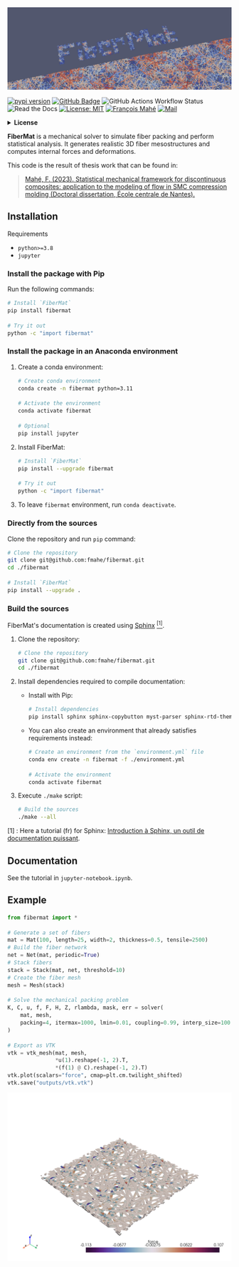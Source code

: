 <a href="https://github.com/fmahe/fibermat">
    <img alt="banner" src="https://github.com/fmahe/fibermat/raw/main/images/banner.png">
</a>

[![pypi version](https://img.shields.io/pypi/v/fibermat?logo=pypi)](https://pypi.org/project/fibermat/)
[![GitHub Badge](https://img.shields.io/badge/Github-fibermat-blue?logo=github)](https://github.com/fmahe/fibermat)
![GitHub Actions Workflow Status](https://img.shields.io/github/actions/workflow/status/fmahe/fibermat/gh-pages.yml)
![Read the Docs](https://img.shields.io/readthedocs/fibermat)
[![License: MIT](https://img.shields.io/badge/License-MIT-yellow.svg)](https://opensource.org/licenses/MIT)
[![François Mahé](https://img.shields.io/badge/Author-François%20Mahé-green)](https://img.shields.io/badge/francois.mahe@ens--rennes.fr-Univ%20Rennes,%20ENS%20Rennes,%20CNRS,%20IPR%20--%20UMR%206251,%20F--35000%20Rennes,%20France-royalblue)
[![Mail](https://img.shields.io/badge/✉-francois.mahe@ens--rennes.fr-royalblue)](mailto:francois.mahe@ens-rennes.fr)

<details>
<summary>
<b> License </b> <a id="license"></a>

</summary>

```
                                        ██╖
████████╖  ████┐  ████╖       ██╖      ██╓╜
██╔═════╝  ██╔██ ██╔██║       ██║    ██████╖
█████─╖    ██║ ███╓╜██║██████╖██████╖██║ ██║
██╔═══╝    ██║ ╘══╝ ██║██║ ██║██╓─██║██╟───╜
██║    ██┐ ██║      ██║███ ██║██║ ██║│█████╖
╚═╝    └─┘ ╚═╝      ╚═╝╚══╧══╝╚═╝ ╚═╝╘═════╝
 █████┐       █████┐       ██┐
██╔══██┐     ██╓──██┐      └─┘       █╖████╖
 ██╖ └─█████ └███ └─┘      ██╖██████╖██╔══█║
██╔╝  ██╔══██   ███╖ ████╖ ██║██║ ██║██║  └╜
│██████╓╜   ██████╓╜ ╚═══╝ ██║██████║██║
╘══════╝    ╘═════╝        ╚═╝██╔═══╝╚═╝
      Rennes                  ██║
                              ╚═╝
@author: François Mahé
@mail: francois.mahe@ens-rennes.fr
(Univ Rennes, ENS Rennes, CNRS, IPR - UMR 6251, F-35000 Rennes, France)

@project: FiberMat
@version: v1.0

License:
--------
MIT License

Copyright (c) 2024 François Mahé

Permission is hereby granted, free of charge, to any person obtaining a copy
of this software and associated documentation files (the "Software"), to deal
in the Software without restriction, including without limitation the rights
to use, copy, modify, merge, publish, distribute, sublicense, and/or sell
copies of the Software, and to permit persons to whom the Software is
furnished to do so, subject to the following conditions:

The above copyright notice and this permission notice shall be included in all
copies or substantial portions of the Software.

THE SOFTWARE IS PROVIDED "AS IS", WITHOUT WARRANTY OF ANY KIND, EXPRESS OR
IMPLIED, INCLUDING BUT NOT LIMITED TO THE WARRANTIES OF MERCHANTABILITY,
FITNESS FOR A PARTICULAR PURPOSE AND NONINFRINGEMENT. IN NO EVENT SHALL THE
AUTHORS OR COPYRIGHT HOLDERS BE LIABLE FOR ANY CLAIM, DAMAGES OR OTHER
LIABILITY, WHETHER IN AN ACTION OF CONTRACT, TORT OR OTHERWISE, ARISING FROM,
OUT OF OR IN CONNECTION WITH THE SOFTWARE OR THE USE OR OTHER DEALINGS IN THE
SOFTWARE.

Description:
------------
A mechanical solver to simulate fiber packing and perform statistical analysis.

References:
-----------
Mahé, F. (2023). Statistical mechanical framework for discontinuous composites:
  application to the modeling of flow in SMC compression molding (Doctoral
  dissertation, École centrale de Nantes).

```
</details>

**FiberMat** is a mechanical solver to simulate fiber packing and perform statistical analysis. It generates realistic 3D fiber mesostructures and computes internal forces and deformations.

This code is the result of thesis work that can be found in:
> [Mahé, F. (2023). Statistical mechanical framework for discontinuous composites:
  application to the modeling of flow in SMC compression molding (Doctoral
  dissertation, École centrale de Nantes).](https://theses.hal.science/tel-04189271/)

## Installation

Requirements
+ `python>=3.8`
+ `jupyter`

### Install the package with Pip

Run the following commands:
```sh
# Install `FiberMat`
pip install fibermat

# Try it out
python -c "import fibermat"

```

### Install the package in an Anaconda environment

1. Create a conda environment:
    ```sh
    # Create conda environment
    conda create -n fibermat python=3.11
    
    # Activate the environment
    conda activate fibermat
    
    # Optional
    pip install jupyter
    
    ```

2. Install FiberMat:
    ```sh
    # Install `FiberMat`
    pip install --upgrade fibermat
    
    # Try it out
    python -c "import fibermat"
    
    ```

3. To leave `fibermat` environment, run ``conda deactivate``.

### Directly from the sources

Clone the repository and run `pip` command:
```sh
# Clone the repository
git clone git@github.com:fmahe/fibermat.git
cd ./fibermat

# Install `FiberMat`
pip install --upgrade .

```

### Build the sources

FiberMat's documentation is created using [Sphinx](https://www.sphinx-doc.org/en/master/) [<sup>[1]</sup>](#note-1).

1. Clone the repository:
    ```sh
    # Clone the repository
    git clone git@github.com:fmahe/fibermat.git
    cd ./fibermat
    
    ```

2. Install dependencies required to compile documentation:

    - Install with Pip:
        ```sh
        # Install dependencies
        pip install sphinx sphinx-copybutton myst-parser sphinx-rtd-theme
        
        ```

    - You can also create an environment that already satisfies requirements instead:
        ```sh
        # Create an environment from the `environment.yml` file
        conda env create -n fibermat -f ./environment.yml

        # Activate the environment
        conda activate fibermat

        ```

3. Execute `./make` script:
    ```sh
    # Build the sources
    ./make --all

    ```

<a id="note-1"> [1] </a> : Here a tutorial (fr) for Sphinx: [Introduction à Sphinx, un outil de documentation puissant](https://blog.flozz.fr/2020/09/07/introduction-a-sphinx-un-outil-de-documentation-puissant/).

## Documentation

See the tutorial in `jupyter-notebook.ipynb`.

## Example

```python
from fibermat import *

# Generate a set of fibers
mat = Mat(100, length=25, width=2, thickness=0.5, tensile=2500)
# Build the fiber network
net = Net(mat, periodic=True)
# Stack fibers
stack = Stack(mat, net, threshold=10)
# Create the fiber mesh
mesh = Mesh(stack)

# Solve the mechanical packing problem
K, C, u, f, F, H, Z, rlambda, mask, err = solver(
    mat, mesh,
    packing=4, itermax=1000, lmin=0.01, coupling=0.99, interp_size=100
)

# Export as VTK
vtk = vtk_mesh(mat, mesh,
               *u(1).reshape(-1, 2).T,
               *(f(1) @ C).reshape(-1, 2).T)
vtk.plot(scalars="force", cmap=plt.cm.twilight_shifted)
vtk.save("outputs/vtk.vtk")

```

![example](https://github.com/fmahe/fibermat/raw/main/images/example.png)
